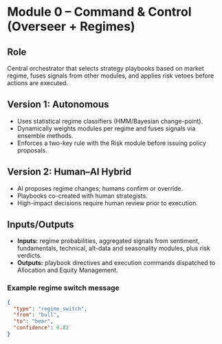 # Module 0 – Command & Control (Overseer + Regimes)

## Role
Central orchestrator that selects strategy playbooks based on market regime, fuses signals from other modules, and applies risk vetoes before actions are executed.

## Version 1: Autonomous
- Uses statistical regime classifiers (HMM/Bayesian change-point).
- Dynamically weights modules per regime and fuses signals via ensemble methods.
- Enforces a two-key rule with the Risk module before issuing policy proposals.

## Version 2: Human–AI Hybrid
- AI proposes regime changes; humans confirm or override.
- Playbooks co-created with human strategists.
- High-impact decisions require human review prior to execution.

## Inputs/Outputs
- **Inputs:** regime probabilities, aggregated signals from sentiment, fundamentals, technical, alt-data and seasonality modules, plus risk verdicts.
- **Outputs:** playbook directives and execution commands dispatched to Allocation and Equity Management.

### Example regime switch message
```json
{
  "type": "regime_switch",
  "from": "bull",
  "to": "bear",
  "confidence": 0.82
}
```

